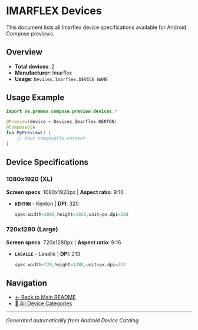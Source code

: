 # IMARFLEX Devices

This document lists all Imarflex device specifications available for Android Compose previews.

## Overview

- **Total devices**: 2
- **Manufacturer**: Imarflex
- **Usage**: `Devices.Imarflex.DEVICE_NAME`

## Usage Example

```kotlin
import se.premex.compose.preview.devices.*

@Preview(device = Devices.Imarflex.KENTON)
@Composable
fun MyPreview() {
    // Your composable content
}
```

## Device Specifications

### 1080x1920 (XL)

**Screen specs**: 1080x1920px | **Aspect ratio**: 9:16

- **`KENTON`** - Kenton | **DPI**: 320
  ```kotlin
  spec:width=1080,height=1920,unit=px,dpi=320
  ```

### 720x1280 (Large)

**Screen specs**: 720x1280px | **Aspect ratio**: 9:16

- **`LASALLE`** - Lasalle | **DPI**: 213
  ```kotlin
  spec:width=720,height=1280,unit=px,dpi=213
  ```

## Navigation

- [← Back to Main README](../../README.md)
- [📱 All Device Categories](../README.md)

---
*Generated automatically from Android Device Catalog*
